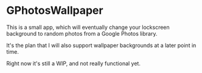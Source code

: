 # GPhotosWallpaper

This is a small app, which will eventually change your lockscreen background to random photos from a Google Photos library.

It's the plan that I will also support wallpaper backgrounds at a later point in time.

Right now it's still a WIP, and not really functional yet.